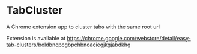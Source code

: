 # TabCluster

A Chrome extension app to cluster tabs with the same root url

Extension is available at https://chrome.google.com/webstore/detail/easy-tab-clusters/boldbncpcgbpchbnoaciegjkgjabdkhg
